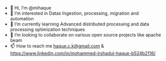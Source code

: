 - 👋 Hi, I’m @mihaque
- 👀 I’m interested in Datas Ingestion, processing, migration and automation
- 🌱 I’m currently learning Advanced distributed processing and data processing optimization techniques
- 💞️ I’m looking to collaborate on various open source projects like apache beam
- 📫 How to reach me haque.c.k@gmail.com & https://www.linkedin.com/in/mohammed-irshadul-haque-b524b2116/

<!---
mihaque/mihaque is a ✨ special ✨ repository because its `README.md` (this file) appears on your GitHub profile.
You can click the Preview link to take a look at your changes.
--->
